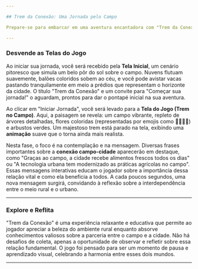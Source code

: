 ```yaml
---

## Trem da Conexão: Uma Jornada pelo Campo

Prepare-se para embarcar em uma aventura encantadora com "Trem da Conexão", um jogo que celebra a vital ligação entre o campo e a cidade! Neste cativante jogo desenvolvido em p5.js, você explorará a beleza da paisagem rural e a importância dessa conexão essencial.

---
```


### Desvende as Telas do Jogo

Ao iniciar sua jornada, você será recebido pela **Tela Inicial**, um cenário pitoresco que simula um belo pôr do sol sobre o campo. Nuvens flutuam suavemente, balões coloridos sobem ao céu, e você pode avistar vacas pastando tranquilamente em meio a prédios que representam o horizonte da cidade. O título "Trem da Conexão" e um convite para "Começar sua jornada!" o aguardam, prontos para dar o pontapé inicial na sua aventura.

Ao clicar em "Iniciar Jornada", você será levado para a **Tela do Jogo (Trem no Campo)**. Aqui, a paisagem se revela: um campo vibrante, repleto de árvores detalhadas, flores coloridas (representadas por emojis como 🌹🌻🌷🌼) e arbustos verdes. Um majestoso trem está parado na tela, exibindo uma **animação** suave que o torna ainda mais realista.

Nesta fase, o foco é na contemplação e na mensagem. Diversas frases importantes sobre a **conexão campo-cidade** aparecerão em destaque, como "Graças ao campo, a cidade recebe alimentos frescos todos os dias" ou "A tecnologia urbana tem modernizado as práticas agrícolas no campo". Essas mensagens interativas educam o jogador sobre a importância dessa relação vital e como ela beneficia a todos. A cada poucos segundos, uma nova mensagem surgirá, convidando à reflexão sobre a interdependência entre o meio rural e o urbano.

---

### Explore e Reflita

"Trem da Conexão" é uma experiência relaxante e educativa que permite ao jogador apreciar a beleza do ambiente rural enquanto absorve conhecimentos valiosos sobre a parceria entre o campo e a cidade. Não há desafios de coleta, apenas a oportunidade de observar e refletir sobre essa relação fundamental. O jogo foi pensado para ser um momento de pausa e aprendizado visual, celebrando a harmonia entre esses dois mundos.

---
